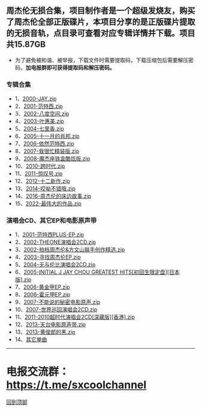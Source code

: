 ## 周杰伦无损合集，项目制作者是一个超级发烧友，购买了周杰伦全部正版碟片，本项目分享的是正版碟片提取的无损音轨，点目录可查看对应专辑详情并下载。项目共15.87GB
* 为了避免被和谐、被举报，下载文件时需要提取码，下载压缩包后需要解压密码，**加电报群即可获得提取码和解压密码。**
### 专辑合集
* 1、[2000-JAY.zip](/2000-JAY[台湾]/README.md)
* 2、[2001-范特西.zip](/2001-范特西[台湾]/README.md)
* 3、[2002-八度空间.zip](/2002-八度空间[台湾]/README.md)
* 4、[2003-叶惠美.zip](/2003-叶惠美[台湾]/README.md)
* 5、[2004-七里香.zip](/2004-七里香[台湾]/README.md)
* 6、[2005-十一月的肖邦.zip](/2005-十一月的肖邦[台湾]/README.md)
* 7、[2006-依然范特西.zip](/2006-依然范特西[台湾]/README.md)
* 8、[2007-我很忙精装版.zip](/2007-我很忙[精装版][台湾]/README.md)
* 9、[2008-魔杰座铁盒酷炫版.zip](/2008-魔杰座[铁盒酷炫版][台湾]/README.md)
* 10、[2010-跨时代.zip](/2010-跨时代[台湾]/README.md)
* 11、[2011-惊叹号.zip](/2011-惊叹号[台湾]/README.md)
* 12、[2012-十二新作.zip](/2012-十二新作[台湾]/README.md)
* 13、[2014-哎呦不错哦.zip](/2014-哎呦不错哦[台湾]/README.md)
* 14、[2016-周杰伦的床边故事.zip](/2016-周杰伦的床边故事/README.md)
* 15、[2022-最伟大的作品.zip](/2022-最伟大的作品/README.md)
### 演唱会CD、其它EP和电影原声带
* 1、[2001-范特西PLUS-EP.zip](/2001-范特西PLUS-EP[台湾]/README.md)
* 2、[2002-THEONE演唱会2CD.zip](/2002-THEONE演唱会2CD[台湾]/README.md)
* 3、[2002-拍档周杰伦&方文山联手创作精选.zip](/2002-拍档周杰伦&方文山联手创作精选[台湾]/README.md)
* 4、[2003-寻找周杰伦EP.zip](/2003-寻找周杰伦EP[台湾]/README.md)
* 5、[2004-无与伦比演唱会2CD.zip](/2004-无与伦比演唱会2CD[台湾]/README.md)
* 6、[2005-INITIAL J JAY CHOU GREATEST HITS[初回生限定盘][日本版].zip](/2005-[初回生限定盘][日本版]/README.md)
* 7、[2006-黄金甲EP.zip](/2006-黄金甲EP[台湾]/README.md)
* 8、[2006-霍元甲EP.zip](/2006-霍元甲EP[台湾]/README.md)
* 9、[2007-不能说的秘密电影原声.zip](/2007-不能说的秘密电影原声[台湾]/README.md)
* 10、[2007-世界巡回演唱会2CD.zip](/2007-世界巡回演唱会2CD[台湾]/README.md)
* 11、[2011-2010超时代演唱会2CD[深藏版][香港].zip](/2011-2010超时代演唱会2CD[深藏版][香港]/README.md)
* 12、[2013-天台电影原声带.zip](/2013-天台电影原声带[台湾]/README.md)
* 13、[2013-黄俊郎的黑.zip](/2013-黄俊郎的黑/README.md)
* 14、[其它单曲](/其它单曲/README.md)
***
# 电报交流群：https://t.me/sxcoolchannel
[回到顶部](#专辑合集)
